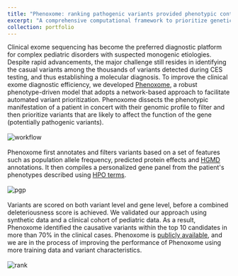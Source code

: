 ```yaml
---
title: "Phenoxome: ranking pathogenic variants provided phenotypic context"
excerpt: "A comprehensive computational framework to prioritize genetic variants based upon the likelihood of the variant being pathogenic given the phenotype of the patient. <br/><img src='/images/phe_workflow.png'>"
collection: portfolio
---
```


Clinical exome sequencing has become the preferred diagnostic platform for complex pediatric disorders with suspected monogenic etiologies. Despite rapid advancements, the major challenge still resides in identifying the casual variants among the thousands of variants detected during CES testing, and thus establishing a molecular diagnosis. To improve the clinical exome diagnostic efficiency, we developed [Phenoxome](https://www.nature.com/articles/s41431-018-0328-7), a robust phenotype-driven model that adopts a network-based approach to facilitate automated variant prioritization. Phenoxome dissects the phenotypic manifestation of a patient in concert with their genomic profile to filter and then prioritize variants that are likely to affect the function of the gene (potentially pathogenic variants). 
<br/>
<br/>
![workflow](https://chaozhongyinxiang.github.io/images/phe_workflow.png)
<br/>
<br/>
Phenoxome first annotates and filters variants based on a set of features such as population allele frequency, predicted protein effects and [HGMD](https://www.ncbi.nlm.nih.gov/pmc/articles/PMC5429360/) annotations. It then compiles a personalized gene panel from the patient's phenotypes described using [HPO terms](https://hpo.jax.org/app/).
<br/>
<br/>
![pgp](https://chaozhongyinxiang.github.io/images/pgp.png)
<br/>
<br/>
Variants are scored on both variant level and gene level, before a combined deleteriousness score is achieved. We validated our approach using synthetic data and a clinical cohort of pediatric data. As a result, Phenoxome identified the causative variants within the top 10 candidates in more than 70% in the clinical cases. Phenoxome is [publicly available](https://phenoxome.chop.edu/), and we are in the process of improving the performance of Phenoxome using more training data and variant characteristics.
<br/>
<br/>
![rank](https://chaozhongyinxiang.github.io/images/phenoxome_rank.png)


